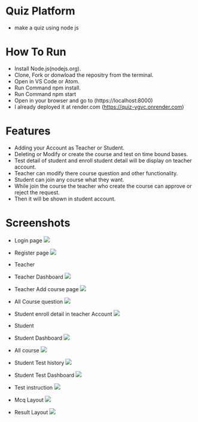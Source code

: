 # Quiz Platform
* make a quiz using node js

# How To Run
* Install Node.js(nodejs.org).
* Clone, Fork or donwload the repositry from the terminal.
* Open in VS Code or Atom.
* Run Command npm install.
* Run Command npm start
* Open in your browser and go to (https://localhost:8000)
* I already deployed it at render.com (https://quiz-ygvc.onrender.com)

# Features
* Adding your Account as Teacher or Student.
* Deleting or Modify or create the course and test on time bound bases.
* Test detail of student and enroll student detail will be display on teacher account.
* Teacher can modify there course question and other functionality.
* Student can join any course what they want.
* While join the course the teacher who create the course can approve or reject the request.
* Then it will be shown in student account.

# Screenshots

* Login page
![](./assests/image/l1.png)
* Register page
![](./assests/image/l2.png)

* Teacher 

* Teacher Dashboard
![](./assests/image/td.png)

* Teacher Add course page
![](./assests/image/tac.png)

* All Course question
![](./assests/image/tq.png)

* Student enroll detail in teacher Account
![](./assests/image/tes.png)


* Student

* Student Dashboard
![](./assests/image/sd.png)

* All course
![](./assests/image/ec.png)

* Student Test history
![](./assests/image/sh.png)

* Student Test Dashboard
![](./assests/image/testd.png)

* Test instruction
![](./assests/image/inc.png)

* Mcq Layout
![](./assests/image/mcq.png)

* Result Layout
![](./assests/image/res.png)
